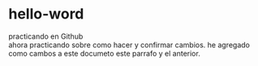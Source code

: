 # hello-word
practicando en Github  
ahora practicando sobre como hacer y confirmar cambios.
he agregado como cambos a este documeto este parrafo y el anterior.

